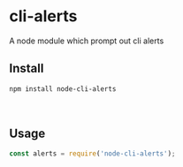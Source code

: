# cli-alerts
A node module which prompt out cli alerts


## Install

```sh
npm install node-cli-alerts

```

<br>


## Usage

```js
const alerts = require('node-cli-alerts');
```

<br>